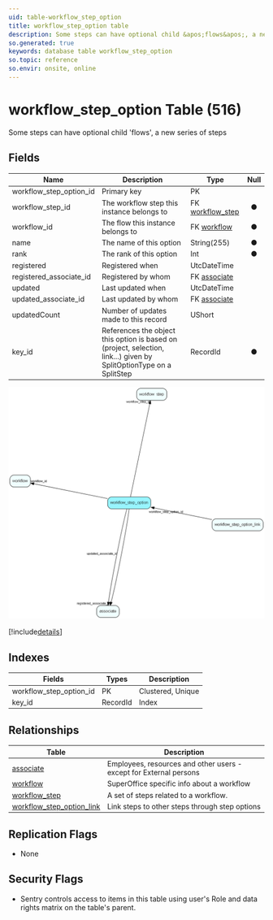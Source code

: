 ```yaml
---
uid: table-workflow_step_option
title: workflow_step_option table
description: Some steps can have optional child &apos;flows&apos;, a new series of steps
so.generated: true
keywords: database table workflow_step_option
so.topic: reference
so.envir: onsite, online
---
```


# workflow\_step\_option Table (516)

Some steps can have optional child &apos;flows&apos;, a new series of steps

## Fields

| Name | Description | Type | Null |
|------|-------------|------|:----:|
|workflow\_step\_option\_id|Primary key|PK| |
|workflow\_step\_id|The workflow step this instance belongs to|FK [workflow_step](workflow-step.md)|&#x25CF;|
|workflow\_id|The flow this instance belongs to|FK [workflow](workflow.md)|&#x25CF;|
|name|The name of this option|String(255)|&#x25CF;|
|rank|The rank of this option|Int|&#x25CF;|
|registered|Registered when|UtcDateTime| |
|registered\_associate\_id|Registered by whom|FK [associate](associate.md)| |
|updated|Last updated when|UtcDateTime| |
|updated\_associate\_id|Last updated by whom|FK [associate](associate.md)| |
|updatedCount|Number of updates made to this record|UShort| |
|key\_id|References the object this option is based on (project, selection, link...) given by SplitOptionType on a SplitStep|RecordId|&#x25CF;|


![workflow_step_option table relationship diagram](./media/workflow_step_option.png)

[!include[details](./includes/workflow-step-option.md)]

## Indexes

| Fields | Types | Description |
|--------|-------|-------------|
|workflow\_step\_option\_id |PK |Clustered, Unique |
|key\_id |RecordId |Index |

## Relationships

| Table|  Description |
|------|-------------|
|[associate](associate.md)  |Employees, resources and other users - except for External persons |
|[workflow](workflow.md)  |SuperOffice specific info about a workflow |
|[workflow\_step](workflow-step.md)  |A set of steps related to a workflow. |
|[workflow\_step\_option\_link](workflow-step-option-link.md)  |Link steps to other steps through step options |


## Replication Flags

* None

## Security Flags

* Sentry controls access to items in this table using user's Role and data rights matrix on the table's parent.

